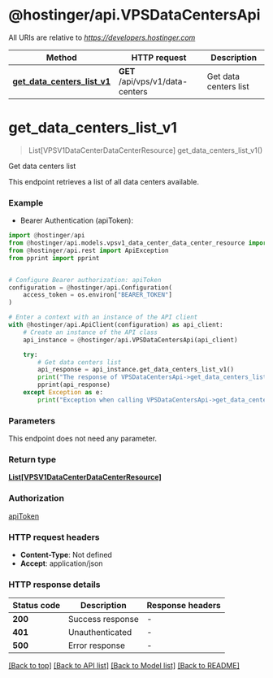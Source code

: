 # @hostinger/api.VPSDataCentersApi

All URIs are relative to *https://developers.hostinger.com*

Method | HTTP request | Description
------------- | ------------- | -------------
[**get_data_centers_list_v1**](VPSDataCentersApi.md#get_data_centers_list_v1) | **GET** /api/vps/v1/data-centers | Get data centers list


# **get_data_centers_list_v1**
> List[VPSV1DataCenterDataCenterResource] get_data_centers_list_v1()

Get data centers list

This endpoint retrieves a list of all data centers available.

### Example

* Bearer Authentication (apiToken):

```python
import @hostinger/api
from @hostinger/api.models.vpsv1_data_center_data_center_resource import VPSV1DataCenterDataCenterResource
from @hostinger/api.rest import ApiException
from pprint import pprint


# Configure Bearer authorization: apiToken
configuration = @hostinger/api.Configuration(
    access_token = os.environ["BEARER_TOKEN"]
)

# Enter a context with an instance of the API client
with @hostinger/api.ApiClient(configuration) as api_client:
    # Create an instance of the API class
    api_instance = @hostinger/api.VPSDataCentersApi(api_client)

    try:
        # Get data centers list
        api_response = api_instance.get_data_centers_list_v1()
        print("The response of VPSDataCentersApi->get_data_centers_list_v1:\n")
        pprint(api_response)
    except Exception as e:
        print("Exception when calling VPSDataCentersApi->get_data_centers_list_v1: %s\n" % e)
```



### Parameters

This endpoint does not need any parameter.

### Return type

[**List[VPSV1DataCenterDataCenterResource]**](VPSV1DataCenterDataCenterResource.md)

### Authorization

[apiToken](../README.md#apiToken)

### HTTP request headers

 - **Content-Type**: Not defined
 - **Accept**: application/json

### HTTP response details

| Status code | Description | Response headers |
|-------------|-------------|------------------|
**200** | Success response |  -  |
**401** | Unauthenticated |  -  |
**500** | Error response |  -  |

[[Back to top]](#) [[Back to API list]](../README.md#documentation-for-api-endpoints) [[Back to Model list]](../README.md#documentation-for-models) [[Back to README]](../README.md)


